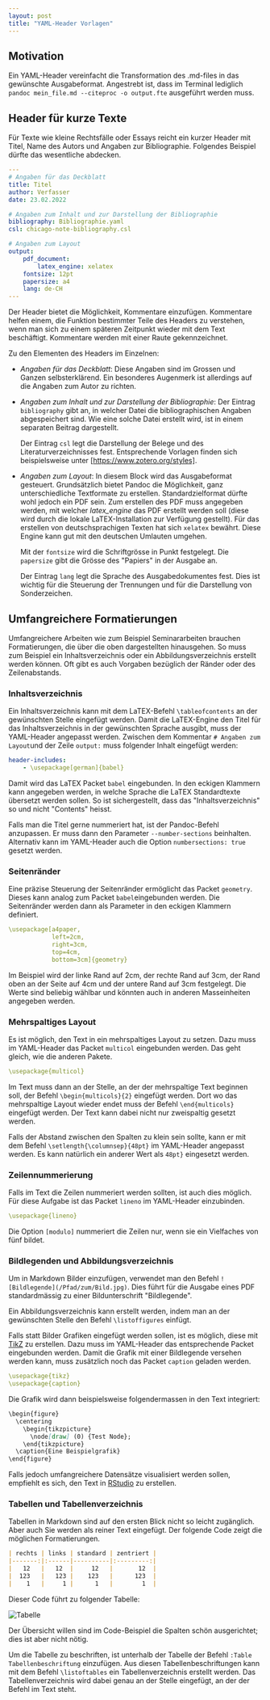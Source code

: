 ```yaml
---
layout: post
title: "YAML-Header Vorlagen"
---
```


## Motivation

Ein YAML-Header vereinfacht die Transformation des .md-files in das
gewünschte Ausgabeformat. Angestrebt ist, dass im Terminal lediglich 
`pandoc mein_file.md --citeproc -o output.fte` ausgeführt werden muss.

## Header für kurze Texte

Für Texte wie kleine Rechtsfälle oder Essays reicht ein kurzer Header
mit Titel, Name des Autors und Angaben zur Bibliographie. Folgendes
Beispiel dürfte das wesentliche abdecken.

```yaml
---
# Angaben für das Deckblatt
title: Titel
author: Verfasser
date: 23.02.2022

# Angaben zum Inhalt und zur Darstellung der Bibliographie
bibliography: Bibliographie.yaml
csl: chicago-note-bibliography.csl

# Angaben zum Layout
output: 
    pdf_document:
        latex_engine: xelatex
    fontsize: 12pt
    papersize: a4
    lang: de-CH 
---
````

Der Header bietet die Möglichkeit, Kommentare einzufügen. Kommentare
helfen einem, die Funktion bestimmter Teile des Headers zu verstehen,
wenn man sich zu einem späteren Zeitpunkt wieder mit dem Text
beschäftigt.
Kommentare werden mit einer Raute gekennzeichnet.

Zu den Elementen des Headers im Einzelnen:

* *Angaben für das Deckblatt*: Diese Angaben sind im Grossen und Ganzen
  selbsterklärend. Ein besonderes Augenmerk ist allerdings auf die
  Angaben zum Autor zu richten.
* *Angaben zum Inhalt und zur Darstellung der Bibliographie*: Der
  Eintrag `bibliography` gibt an, in welcher Datei die bibliographischen
  Angaben abgespeichert sind. Wie eine solche Datei erstellt wird, ist
  in einem separaten Beitrag dargestellt.

  Der Eintrag `csl` legt die Darstellung der Belege und des
  Literaturverzeichnisses fest. Entsprechende Vorlagen finden sich
  beispielsweise unter [https://www.zotero.org/styles].
* *Angaben zum Layout*: In diesem Block wird das Ausgabeformat
  gesteuert. Grundsätzlich bietet Pandoc die Möglichkeit, ganz
  unterschiedliche Textformate zu erstellen. Standardzielformat dürfte
  wohl jedoch ein PDF sein. Zum erstellen des PDF muss angegeben werden,
  mit welcher *latex_engine* das PDF erstellt werden soll (diese wird
  durch die lokale LaTEX-Installation zur Verfügung gestellt). Für das
  erstellen von deutschsprachigen Texten hat sich `xelatex` bewährt.
  Diese Engine kann gut mit den deutschen Umlauten umgehen.
  
  Mit der `fontsize` wird die Schriftgrösse in Punkt festgelegt. Die
  `papersize` gibt die Grösse des "Papiers" in der Ausgabe an.

  Der Eintrag `lang` legt die Sprache des Ausgabedokumentes fest. Dies
  ist wichtig für die Steuerung der Trennungen und für die Darstellung
  von Sonderzeichen.

## Umfangreichere Formatierungen

Umfangreichere Arbeiten wie zum Beispiel Seminararbeiten brauchen
Formatierungen, die über die oben dargestellten hinausgehen. So muss zum
Beispiel ein Inhaltsverzeichnis oder ein Abbildungsverzeichnis erstellt
werden können. Oft gibt es auch Vorgaben bezüglich der Ränder oder des
Zeilenabstands.

### Inhaltsverzeichnis

Ein Inhaltsverzeichnis kann mit dem LaTEX-Befehl `\tableofcontents` an
der gewünschten Stelle eingefügt werden. Damit die LaTEX-Engine den
Titel für das Inhaltsverzeichnis in der gewünschten Sprache ausgibt,
muss der YAML-Header angepasst werden. Zwischen dem Kommentar `# Angaben
zum Layout`und der Zeile `output:` muss folgender Inhalt eingefügt
werden:

```yaml
header-includes:
    - \usepackage[german]{babel}
```

Damit wird das LaTEX Packet `babel` eingebunden. In den eckigen Klammern
kann angegeben werden, in welche Sprache die LaTEX Standardtexte
übersetzt werden sollen. So ist sichergestellt, dass das
"Inhaltsverzeichnis" so und nicht "Contents" heisst.

Falls man die Titel gerne nummeriert hat, ist der Pandoc-Befehl
anzupassen. Er muss dann den Parameter `--number-sections` beinhalten.
Alternativ kann im YAML-Header auch die Option `numbersections: true`
gesetzt werden.

### Seitenränder

Eine präzise Steuerung der Seitenränder ermöglicht das Packet
`geometry`. Dieses kann analog zum Packet `babel`eingebunden werden. Die
Seitenränder werden dann als Parameter in den eckigen Klammern
definiert.

```yaml
\usepackage[a4paper,
            left=2cm,
            right=3cm,
            top=4cm,
            bottom=3cm]{geometry}
```

Im Beispiel wird der linke Rand auf 2cm, der rechte Rand auf 3cm, der
Rand oben an der Seite auf 4cm und der untere Rand auf 3cm festgelegt.
Die Werte sind beliebig wählbar und könnten auch in anderen
Masseinheiten angegeben werden.

### Mehrspaltiges Layout

Es ist möglich, den Text in ein mehrspaltiges Layout zu setzen. Dazu
muss im YAML-Header das Packet `multicol` eingebunden werden. Das geht
gleich, wie die anderen Pakete.

```yaml
\usepackage{multicol}
```

Im Text muss dann an der Stelle, an der der mehrspaltige Text beginnen
soll, der Befehl `\begin{multicols}{2}` eingefügt werden. Dort wo das
mehrspaltige Layout wieder endet muss der Befehl `\end{multicols}`
eingefügt werden. 
Der Text kann dabei nicht nur zweispaltig gesetzt werden.

Falls der Abstand zwischen den Spalten zu klein sein sollte, kann er mit
dem Befehl `\setlength{\columnsep}{48pt}` im YAML-Header angepasst
werden. Es kann natürlich ein anderer Wert als `48pt}` eingesetzt werden.

### Zeilennummerierung

Falls im Text die Zeilen nummeriert werden sollten, ist auch dies
möglich. Für diese Aufgabe ist das Packet `lineno` im YAML-Header
einzubinden.

```yaml
\usepackage{lineno}
```

Die Option `[modulo]` nummeriert die Zeilen nur, wenn sie ein Vielfaches
von fünf bildet.

### Bildlegenden und Abbildungsverzeichnis

Um in Markdown Bilder einzufügen, verwendet man den Befehl 
`![Bildlegende](/Pfad/zum/Bild.jpg)`. 
Dies führt für die Ausgabe eines PDF standardmässig zu einer
Bildunterschrift "Bildlegende".

Ein Abbildungsverzeichnis kann erstellt werden, indem man an der
gewünschten Stelle den Befehl `\listoffigures` einfügt.

Falls statt Bilder Grafiken eingefügt werden sollen, ist es möglich,
diese mit [TikZ](https://ctan.org/pkg/pgf) zu erstellen. Dazu muss im
YAML-Header das entsprechende Packet eingebunden werden. Damit die
Grafik mit einer Bildlegende versehen werden kann, muss zusätzlich noch
das Packet `caption` geladen werden.

```yaml
\usepackage{tikz}
\usepackage{caption}
```

Die Grafik wird dann beispielsweise folgendermassen in den Text
integriert:

```markdown
\begin{figure}
  \centering
    \begin{tikzpicture}
      \node[draw] (0) {Test Node};
    \end{tikzpicture}
  \caption{Eine Beispielgrafik}
\end{figure}
```

Falls jedoch umfangreichere Datensätze visualisiert werden sollen,
empfiehlt es sich, den Text in [RStudio](https://www.rstudio.com/) zu
erstellen.

### Tabellen und Tabellenverzeichnis

Tabellen in Markdown sind auf den ersten Blick nicht so leicht
zugänglich. Aber auch Sie werden als reiner Text eingefügt. Der folgende
Code zeigt die möglichen Formatierungen.

```markdown
| rechts | links | standard | zentriert |
|-------:|:------|----------|:---------:|
|   12   |   12  |     12   |       12  |
|  123   |   123 |    123   |      123  |
|    1   |     1 |      1   |        1  |
```

Dieser Code führt zu folgender Tabelle:

![Tabelle](../images/220223_tabelle.jpg)

Der Übersicht willen sind im Code-Beispiel die Spalten schön
ausgerichtet; dies ist aber nicht nötig.

Um die Tabelle zu beschriften, ist unterhalb der Tabelle der Befehl
`:Table Tabellenbeschriftung` einzufügen. Aus diesen
Tabellenbeschriftungen kann mit dem Befehl `\listoftables` ein
Tabellenverzeichnis erstellt werden. Das Tabellenverzeichnis wird dabei
genau an der Stelle eingefügt, an der der Befehl im Text steht.